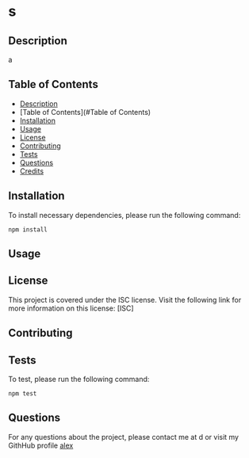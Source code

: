 # s

  

  ## Description
  a

  ## Table of Contents

  * [Description](#Description)
  * [Table of Contents](#Table of Contents)
  * [Installation](#Installation)
  * [Usage](#Usage)
  * [License](#License)
  * [Contributing](#contributing)
  * [Tests](#Tests)
  * [Questions](#Questions)
  * [Credits](#Credits)

  ## Installation

  To install necessary dependencies, please run the following command:
  ```
  npm install
  ```

  ## Usage
  

  ## License
  This project is covered under the ISC license. Visit the following link for more information on this license: [ISC]


  ## Contributing
  

  ## Tests
  To test, please run the following command:
  ```
  npm test
  ```

  ## Questions
  For any questions about the project, please contact me at d or visit my GithHub profile [alex](https://github.com/alex)

